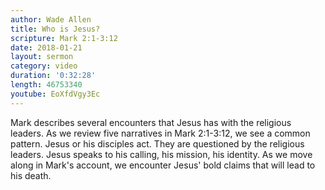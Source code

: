 ```yaml
---
author: Wade Allen
title: Who is Jesus?
scripture: Mark 2:1-3:12
date: 2018-01-21
layout: sermon
category: video
duration: '0:32:28' 
length: 46753340
youtube: EoXfdVgy3Ec
---
```


Mark describes several encounters that Jesus has with the religious leaders. As we review five narratives in Mark 2:1-3:12, we see a common pattern. Jesus or his disciples act. They are questioned by the religious leaders. Jesus speaks to his calling, his mission, his identity. As we move along in Mark's account, we encounter Jesus' bold claims that will lead to his death.
